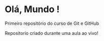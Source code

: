 # Olá, Mundo !
 Primeiro repositório do curso de Git e GitHub

 Repositorio criado durante uma aula ao vivo!
